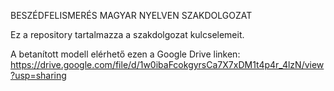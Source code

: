 BESZÉDFELISMERÉS MAGYAR NYELVEN
SZAKDOLGOZAT

Ez a repository tartalmazza a szakdolgozat kulcselemeit.

A betanított modell elérhető ezen a Google Drive linken: https://drive.google.com/file/d/1w0ibaFcokgyrsCa7X7xDM1t4p4r_4lzN/view?usp=sharing
